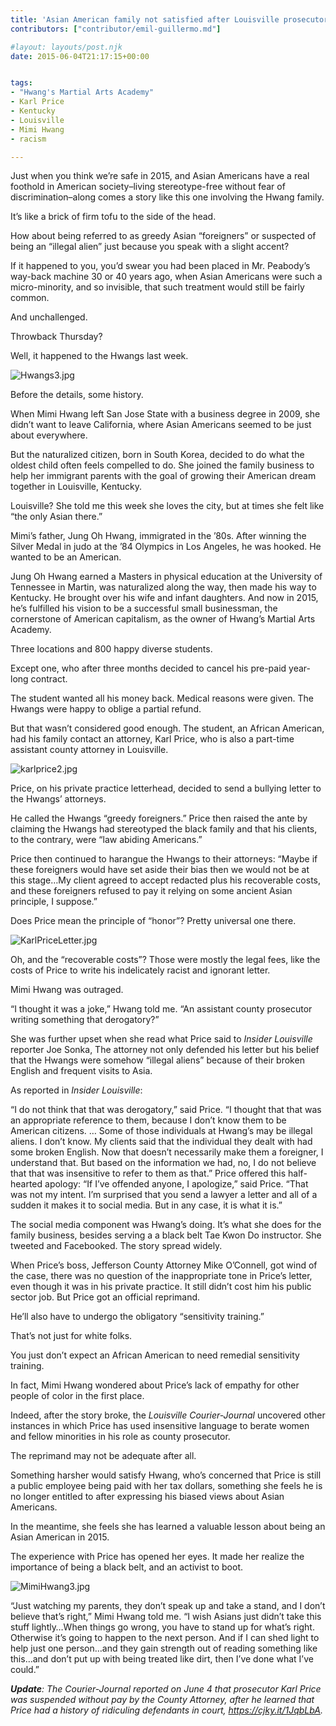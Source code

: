 ```yaml
---
title: 'Asian American family not satisfied after Louisville prosecutor reprimanded for insensitive comments'
contributors: ["contributor/emil-guillermo.md"]

#layout: layouts/post.njk
date: 2015-06-04T21:17:15+00:00


tags:
- "Hwang's Martial Arts Academy"
- Karl Price
- Kentucky
- Louisville
- Mimi Hwang
- racism

---
```


Just when you think we’re safe in 2015, and Asian Americans have a real foothold in American society–living stereotype-free without fear of discrimination–along comes a story like this one involving the Hwang family.

It’s like a brick of firm tofu to the side of the head.

How about being referred to as greedy Asian “foreigners” or suspected of being an “illegal alien” just because you speak with a slight accent?

If it happened to you, you’d swear you had been placed in Mr. Peabody’s way-back machine 30 or 40 years ago, when Asian Americans were such a micro-minority, and so invisible, that such treatment would still be fairly common.

And unchallenged.

Throwback Thursday?

Well, it happened to the Hwangs last week.

![Hwangs3.jpg](/uploads/Hwangs3.jpg)

Before the details, some history.

When Mimi Hwang left San Jose State with a business degree in 2009, she didn’t want to leave California, where Asian Americans seemed to be just about everywhere.

But the naturalized citizen, born in South Korea, decided to do what the oldest child often feels compelled to do. She joined the family business to help her immigrant parents with the goal of growing their American dream together in Louisville, Kentucky.

Louisville? She told me this week she loves the city, but at times she felt like “the only Asian there.”

Mimi’s father, Jung Oh Hwang, immigrated in the ’80s. After winning the Silver Medal in judo at the ’84 Olympics in Los Angeles, he was hooked. He wanted to be an American.

Jung Oh Hwang earned a Masters in physical education at the University of Tennessee in Martin, was naturalized along the way, then made his way to Kentucky. He brought over his wife and infant daughters. And now in 2015, he’s fulfilled his vision to be a successful small businessman, the cornerstone of American capitalism, as the owner of Hwang’s Martial Arts Academy.

Three locations and 800 happy diverse students.

Except one, who after three months decided to cancel his pre-paid year-long contract.

The student wanted all his money back. Medical reasons were given. The Hwangs were happy to oblige a partial refund.

But that wasn’t considered good enough. The student, an African American, had his family contact an attorney, Karl Price, who is also a part-time assistant county attorney in Louisville.

![karlprice2.jpg](/uploads/karlprice2.jpg)

Price, on his private practice letterhead, decided to send a bullying letter to the Hwangs’ attorneys.

He called the Hwangs “greedy foreigners.” Price then raised the ante by claiming the Hwangs had stereotyped the black family and that his clients, to the contrary, were “law abiding Americans.”

Price then continued to harangue the Hwangs to their attorneys: “Maybe if these foreigners would have set aside their bias then we would not be at this stage…My client agreed to accept redacted plus his recoverable costs, and these foreigners refused to pay it relying on some ancient Asian principle, I suppose.”

Does Price mean the principle of “honor”? Pretty universal one there.

![KarlPriceLetter.jpg](/uploads/KarlPriceLetter.jpg)

Oh, and the “recoverable costs”? Those were mostly the legal fees, like the costs of Price to write his indelicately racist and ignorant letter.

Mimi Hwang was outraged.

“I thought it was a joke,” Hwang told me. “An assistant county prosecutor writing something that derogatory?”

She was further upset when she read what Price said to _Insider Louisville_ reporter Joe Sonka, The attorney not only defended his letter but his belief that the Hwangs were somehow “illegal aliens” because of their broken English and frequent visits to Asia.

As reported in _Insider Louisville_:

“I do not think that that was derogatory,” said Price. “I thought that that was an appropriate reference to them, because I don’t know them to be American citizens. … Some of those individuals at Hwang’s may be illegal aliens. I don’t know. My clients said that the individual they dealt with had some broken English. Now that doesn’t necessarily make them a foreigner, I understand that. But based on the information we had, no, I do not believe that that was insensitive to refer to them as that.” Price offered this half-hearted apology: “If I’ve offended anyone, I apologize,” said Price. “That was not my intent. I’m surprised that you send a lawyer a letter and all of a sudden it makes it to social media. But in any case, it is what it is.”

The social media component was Hwang’s doing. It’s what she does for the family business, besides serving a a black belt Tae Kwon Do instructor. She tweeted and Facebooked. The story spread widely.

When Price’s boss, Jefferson County Attorney Mike O’Connell, got wind of the case, there was no question of the inappropriate tone in Price’s letter, even though it was in his private practice. It still didn’t cost him his public sector job. But Price got an official reprimand.

He’ll also have to undergo the obligatory “sensitivity training.”

That’s not just for white folks.

You just don’t expect an African American to need remedial sensitivity training.

In fact, Mimi Hwang wondered about Price’s lack of empathy for other people of color in the first place.

Indeed, after the story broke, the _Louisville Courier-Journal_ uncovered other instances in which Price has used insensitive language to berate women and fellow minorities in his role as county prosecutor.

The reprimand may not be adequate after all.

Something harsher would satisfy Hwang, who’s concerned that Price is still a public employee being paid with her tax dollars, something she feels he is no longer entitled to after expressing his biased views about Asian Americans.

In the meantime, she feels she has learned a valuable lesson about being an Asian American in 2015.

The experience with Price has opened her eyes. It made her realize the importance of being a black belt, and an activist to boot.

![MimiHwang3.jpg](/uploads/MimiHwang3.jpg)

“Just watching my parents, they don’t speak up and take a stand, and I don’t believe that’s right,” Mimi Hwang told me. “I wish Asians just didn’t take this stuff lightly…When things go wrong, you have to stand up for what’s right. Otherwise it’s going to happen to the next person. And if I can shed light to help just one person…and they gain strength out of reading something like this…and don’t put up with being treated like dirt, then I’ve done what I’ve could.”

_**Update**: The Courier-Journal reported on June 4 that prosecutor Karl Price was suspended without pay by the County Attorney, after he learned that Price had a history of ridiculing defendants in court, <https://cjky.it/1JqbLbA>._
